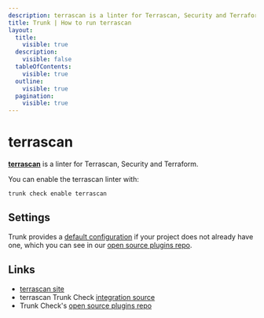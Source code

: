```yaml
---
description: terrascan is a linter for Terrascan, Security and Terraform
title: Trunk | How to run terrascan
layout:
  title:
    visible: true
  description:
    visible: false
  tableOfContents:
    visible: true
  outline:
    visible: true
  pagination:
    visible: true
---
```


# terrascan

[**terrascan**](https://github.com/tenable/terrascan#readme) is a linter for Terrascan, Security and Terraform.

You can enable the terrascan linter with:

```shell
trunk check enable terrascan
```

## Settings



Trunk provides a [default configuration](https://github.com/trunk-io/plugins/tree/main/linters/terrascan) if your project does not already have one,
which you can see in our [open source plugins repo]().



## Links

* [terrascan site](https://github.com/tenable/terrascan#readme)
* terrascan Trunk Check [integration source](https://github.com/trunk-io/plugins/tree/main/linters/terrascan)
* Trunk Check's [open source plugins repo](https://github.com/trunk-io/plugins/tree/main)
